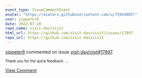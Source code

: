 ```yaml
---
event_type: IssueCommentEvent
avatar: "https://avatars.githubusercontent.com/u/75954065?"
user: yippeter6
date: 2022-07-20
repo_name: visit-dav/visit
html_url: https://github.com/visit-dav/visit/issues/17897
repo_url: https://github.com/visit-dav/visit
---
```


<a href='https://github.com/yippeter6' target='_blank'>yippeter6</a> commented on issue <a href='https://github.com/visit-dav/visit/issues/17897' target='_blank'>visit-dav/visit#17897</a>.

<small>Thank you for the quick feedback....</small>

<a href='https://github.com/visit-dav/visit/issues/17897' target='_blank'>View Comment</a>
